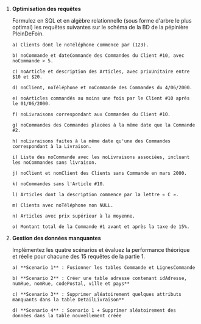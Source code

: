 1) **Optimisation des requêtes**

    Formulez en SQL et en algèbre relationnelle (sous forme d'arbre le plus optimal) les requêtes suivantes sur le schéma de la BD de la pépinière PleinDeFoin.

   ```
   a) Clients dont le noTéléphone commence par (123).
   ```

   ```
   b) noCommande et dateCommande des Commandes du Client #10, avec noCommande > 5.
   ```

   ```
   c) noArticle et description des Articles, avec prixUnitaire entre $10 et $20.
   ```
   
   ```
   d) noClient, noTéléphone et noCommande des Commandes du 4/06/2000.
   ```
   
   ```
   e) noArticles commandés au moins une fois par le Client #10 après le 01/06/2000.
   ```
   ```
   f) noLivraisons correspondant aux Commandes du Client #10.
   ```
   
   ```
   g) noCommandes des Commandes placées à la même date que la Commande #2.
   ```
   
   ```
   h) noLivraisons faites à la même date qu'une des Commandes correspondant à la Livraison.
   ```

   ```
   i) Liste des noCommande avec les noLivraisons associées, incluant les noCommandes sans livraison.
   ```
   
   ```
   j) noClient et nomClient des Clients sans Commande en mars 2000.
   ```

   ```
   k) noCommandes sans l'Article #10.
   ```

   ```
   l) Articles dont la description commence par la lettre « C ».
   ```

   ```
   m) Clients avec noTéléphone non NULL.
   ```
   
   ```
   n) Articles avec prix supérieur à la moyenne.
   ```

   ```
   o) Montant total de la Commande #1 avant et après la taxe de 15%.
   ```
  
3) **Gestion des données manquantes**

   Implémentez les quatre scénarios et évaluez la performance théorique et réelle pour chacune des 15 requêtes de la partie 1.

   ```
   a) **Scenario 1** : Fusionner les tables Commande et LignesCommande
   ```
   
   ```
   b) **Scenario 2** : Créer une table adresse contenant idAdresse, numRue, nomRue, codePostal, ville et pays**
   ```
   
   ```
   c) **Scenario 3** : Supprimer aléatoirement quelques attributs manquants dans la table DetailLivraison**
   ```
   
   ```
   d) **Scenario 4** : Scenario 1 + Supprimer aléatoirement des données dans la table nouvellement créée
   ```
